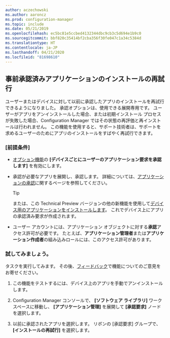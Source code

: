 ```yaml
---
author: aczechowski
ms.author: aaroncz
ms.prod: configuration-manager
ms.topic: include
ms.date: 05/21/2019
ms.openlocfilehash: ec5bc81e5ccbed4132344dbc9cb3c5d694e1b9c0
ms.sourcegitcommit: bbf820c35414bf2cba356f30fe047c1a34c5384d
ms.translationtype: HT
ms.contentlocale: ja-JP
ms.lasthandoff: 04/21/2020
ms.locfileid: "81698610"
---
```

## <a name="retry-the-install-of-pre-approved-applications"></a><a name="bkmk_retry"></a> 事前承認済みアプリケーションのインストールの再試行

<!--4336307-->

ユーザーまたはデバイスに対して以前に承認したアプリのインストールを再試行できるようになりました。 承認オプションは、使用できる展開専用です。 ユーザーがアプリをアンインストールした場合、または初期インストール プロセスが失敗した場合、Configuration Manager ではその状態の再評価と再インストールは行われません。 この機能を使用すると、サポート技術者は、サポートを求めるユーザーのためにアプリのインストールをすばやく再試行できます。

### <a name="prerequisites"></a>[前提条件]

- [オプション機能](../../../../servers/manage/install-in-console-updates.md#bkmk_options)の **[デバイスごとにユーザーのアプリケーション要求を承認します]** を有効にします。  

- 承認が必要なアプリを展開し、承認します。 詳細については、[アプリケーションの承認](../../../../../apps/deploy-use/app-approval.md#bkmk_email-approve)に関するページを参照してください。  

    > [!Tip]  
    > または、この Technical Preview バージョンの他の新機能を使用して[デバイス用のアプリケーションをインストールします](#bkmk_device-app)。 これでデバイス上にアプリの承認済み要求が作成されます。  

- ユーザー アカウントには、アプリケーション オブジェクトに対する**承認**アクセス許可が必要です。 たとえば、**アプリケーション管理者**または**アプリケーション作成者**の組み込みロールには、このアクセス許可があります。

### <a name="try-it-out"></a>試してみましょう。

タスクを実行してみます。 その後、[フィードバック](../../../../understand/find-help.md#product-feedback)で機能についてのご意見をお寄せください。

1. この機能をテストするには、デバイス上のアプリを手動でアンインストールします。

1. Configuration Manager コンソールで、 **[ソフトウェア ライブラリ]** ワークスペースに移動し、 **[アプリケーション管理]** を展開して **[承認要求]** ノードを選択します。

1. 以前に承認されたアプリを選択します。 リボンの [承認要求] グループで、 **[インストールの再試行]** を選択します。
